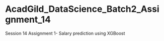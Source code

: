 # AcadGild_DataScience_Batch2_Assignment_14
Session 14 Assignment 1- Salary prediction using XGBoost
